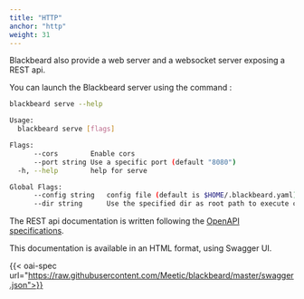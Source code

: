```yaml
---
title: "HTTP"
anchor: "http"
weight: 31
---
```


Blackbeard also provide a web server and a websocket server exposing a REST api.

You can launch the Blackbeard server using the command :

```sh
blackbeard serve --help

Usage:
  blackbeard serve [flags]

Flags:
      --cors        Enable cors
      --port string Use a specific port (default "8080")
  -h, --help        help for serve

Global Flags:
      --config string   config file (default is $HOME/.blackbeard.yaml)
      --dir string      Use the specified dir as root path to execute commands. Default is the current dir.
```

The REST api documentation is written following the [OpenAPI specifications](https://github.com/OAI/OpenAPI-Specification).

This documentation is available in an HTML format, using Swagger UI.

{{< oai-spec url="https://raw.githubusercontent.com/Meetic/blackbeard/master/swagger.json">}}

